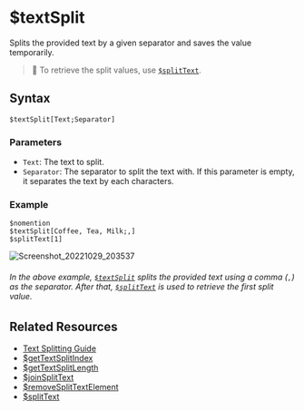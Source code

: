 # $textSplit
Splits the provided text by a given separator and saves the value temporarily.

> 📌 To retrieve the split values, use [`$splitText`](./splitText.md).

## Syntax
```
$textSplit[Text;Separator]
```

### Parameters
- `Text`: The text to split.
- `Separator`: The separator to split the text with. If this parameter is empty, it separates the text by each characters.

### Example
```
$nomention
$textSplit[Coffee, Tea, Milk;,]
$splitText[1]
```
![Screenshot_20221029_203537](https://user-images.githubusercontent.com/95774950/198839569-338c0892-80ef-4e7a-bbb7-dd696c6ab15b.png)

###### _In the above example, [`$textSplit`](#textsplit) splits the provided text using a comma (`,`) as the separator. After that, [`$splitText`](./splitText.md) is used to retrieve the first split value._

## Related Resources
- [Text Splitting Guide](../guides/textSplitting.md)
- [$getTextSplitIndex](./getTextSplitIndex.md)
- [$getTextSplitLength](./getTextSplitLength.md)
- [$joinSplitText](./joinSplitText.md)
- [$removeSplitTextElement](./removeSplitTextElement.md)
- [$splitText](./splitText.md)
